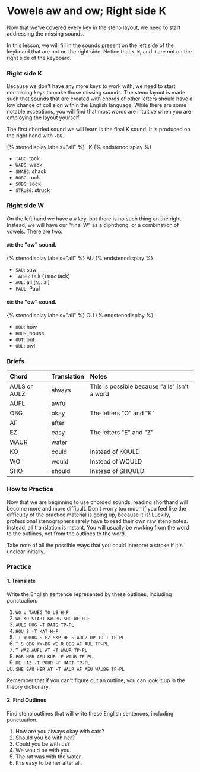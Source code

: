 # Vowels aw and ow; Right side K

Now that we've covered every key in the steno layout, we need to start addressing the missing sounds.

In this lesson, we will fill in the sounds present on the left side of the keyboard that are not on the right side. Notice that `K`, `W`, and `H` are not on the right side of the keyboard.

### Right side K

Because we don't have any more keys to work with, we need to start combining keys to make those missing sounds. The steno layout is made such that sounds that are created with chords of other letters should have a low chance of collision within the English language. While there are some notable exceptions, you will find that most words are intuitive when you are employing the layout yourself.

The first chorded sound we will learn is the final K sound. It is produced on the right hand with `-BG`.

{% stenodisplay labels="all" %}
-K
{% endstenodisplay %}

* `TABG`: tack
* `WABG`: wack
* `SHABG`: shack
* `ROBG`: rock
* `SOBG`: sock
* `STRUBG`: struck

### Right side W

On the left hand we have a `W` key, but there is no such thing on the right. Instead, we will have our "final W" as a diphthong, or a combination of vowels. There are two:

#### `AU`: the "aw" sound.

{% stenodisplay labels="all" %}
AU
{% endstenodisplay %}

* `SAU`: saw
* `TAUBG`: talk \(`TABG`: tack\)
* `AUL`: all \(`AL`: al\)
* `PAUL`: Paul

#### `OU`: the "ow" sound.

{% stenodisplay labels="all" %}
OU
{% endstenodisplay %}

* `HOU`: how
* `HOUS`: house
* `OUT`: out
* `OUL`: owl

### Briefs

| Chord        | Translation | Notes                                         |
|:-------------|:------------|:----------------------------------------------|
| AULS or AULZ | always      | This is possible because "alls" isn't a word |
| AUFL         | awful       |                                               |
| OBG          | okay        | The letters "O" and "K"                      |
| AF           | after       |                                               |
| EZ           | easy        | The letters "E" and "Z"                     |
| WAUR         | water       |                                               |
| KO           | could       | Instead of KOULD                              |
| WO           | would       | Instead of WOULD                              |
| SHO          | should      | Instead of SHOULD                             |

### How to Practice

Now that we are beginning to use chorded sounds, reading shorthand will become more and more difficult. Don't worry too much if you feel like the difficulty of the practice material is going up, because it is! Luckily, professional stenographers rarely have to read their own raw steno notes. Instead, all translation is instant. You will usually be working from the word to the outlines, not from the outlines to the word.

Take note of all the possible ways that you could interpret a stroke if it's unclear initially.

### Practice

#### 1. Translate

Write the English sentence represented by these outlines, including punctuation.

1. `WO U TAUBG TO US H-F`
2. `WE KO START KW-BG SHO WE H-F`
3. `AULS HUG -T RATS TP-PL`
4. `HOU S -T KAT H-F`
5. `-T WORBG S EZ SKP HE S AULZ UP TO T TP-PL`
6. `T S OBG KW-BG WE R OBG AF AUL TP-PL`
7. `T WAZ AUFL AT -T WAUR TP-PL`
8. `POR HER AEU KUP -F WAUR TP-PL`
9. `HE HAZ -T POUR -F HART TP-PL`
10. `SHE SAU HER AT -T WAUR AF AEU WAUBG TP-PL`

Remember that if you can't figure out an outline, you can look it up in the theory dictionary.

#### 2. Find Outlines

Find steno outlines that will write these English sentences, including punctuation.

1. How are you always okay with cats?
2. Should you be with her?
3. Could you be with us?
4. We would be with you.
5. The rat was with the water.
6. It is easy to be her after all.
